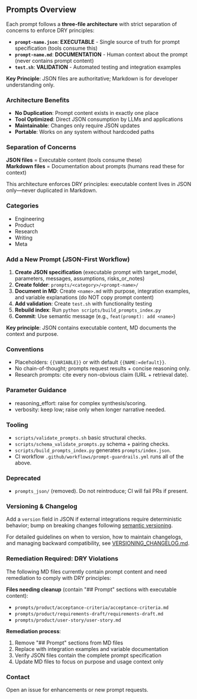 ## Prompts Overview

Each prompt follows a **three-file architecture** with strict separation of concerns to enforce DRY principles:

- **`prompt-name.json`**: **EXECUTABLE** - Single source of truth for prompt specification (tools consume this)
- **`prompt-name.md`**: **DOCUMENTATION** - Human context about the prompt (never contains prompt content)  
- **`test.sh`**: **VALIDATION** - Automated testing and integration examples

**Key Principle**: JSON files are authoritative; Markdown is for developer understanding only.

### Architecture Benefits
- **No Duplication**: Prompt content exists in exactly one place
- **Tool Optimized**: Direct JSON consumption by LLMs and applications
- **Maintainable**: Changes only require JSON updates
- **Portable**: Works on any system without hardcoded paths

### Separation of Concerns
**JSON files** = Executable content (tools consume these)  
**Markdown files** = Documentation about prompts (humans read these for context)

This architecture enforces DRY principles: executable content lives in JSON only—never duplicated in Markdown.

### Categories
- Engineering
- Product
- Research
- Writing
- Meta

### Add a New Prompt (JSON-First Workflow)
1. **Create JSON specification** (executable prompt with target_model, parameters, messages, assumptions, risks_or_notes)
2. **Create folder**: `prompts/<category>/<prompt-name>/` 
3. **Document in MD**: Create `<name>.md` with purpose, integration examples, and variable explanations (do NOT copy prompt content)
4. **Add validation**: Create `test.sh` with functionality testing
5. **Rebuild index**: Run `python scripts/build_prompts_index.py`
6. **Commit**: Use semantic message (e.g., `feat(prompt): add <name>`)

**Key principle**: JSON contains executable content, MD documents the context and purpose.

### Conventions
- Placeholders: `{{VARIABLE}}` or with default `{{NAME:=default}}`.
- No chain-of-thought; prompts request results + concise reasoning only.
- Research prompts: cite every non-obvious claim (URL + retrieval date).

### Parameter Guidance
- reasoning_effort: raise for complex synthesis/scoring.
- verbosity: keep low; raise only when longer narrative needed.

### Tooling
- `scripts/validate_prompts.sh` basic structural checks.
- `scripts/schema_validate_prompts.py` schema + pairing checks.
- `scripts/build_prompts_index.py` generates `prompts/index.json`.
- CI workflow `.github/workflows/prompt-guardrails.yml` runs all of the above.

### Deprecated
- `prompts_json/` (removed). Do not reintroduce; CI will fail PRs if present.

### Versioning & Changelog
Add a `version` field in JSON if external integrations require deterministic behavior; bump on breaking changes following [semantic versioning](VERSIONING_CHANGELOG.md).

For detailed guidelines on when to version, how to maintain changelogs, and managing backward compatibility, see [VERSIONING_CHANGELOG.md](VERSIONING_CHANGELOG.md).

### Remediation Required: DRY Violations

The following MD files currently contain prompt content and need remediation to comply with DRY principles:

**Files needing cleanup** (contain "## Prompt" sections with executable content):
- `prompts/product/acceptance-criteria/acceptance-criteria.md`
- `prompts/product/requirements-draft/requirements-draft.md`  
- `prompts/product/user-story/user-story.md`

**Remediation process**:
1. Remove "## Prompt" sections from MD files
2. Replace with integration examples and variable documentation
3. Verify JSON files contain the complete prompt specification
4. Update MD files to focus on purpose and usage context only

### Contact
Open an issue for enhancements or new prompt requests.
